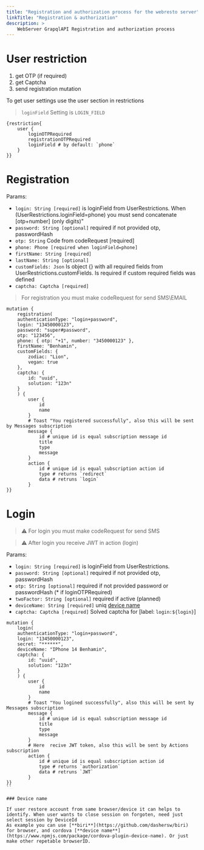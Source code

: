 ```yaml
---
title: "Registration and authorization process for the webresto server"
linkTitle: "Registration & authorization"
description: >
    WebServer GrapqlAPI Registration and authorization process
---
```



# User restriction

1. get OTP (if required)
2. get Captcha
3. send registration mutation

To get user settings use the user section in restrictions

> `loginField` Setting is `LOGIN_FIELD` 

```gql
{restriction{
    user {
        loginOTPRequired
        registrationOTPRequired
        loginField # by default: `phone`
    }
}}

```

# Registration

Params:
* `login: String [required]` is loginField from UserRestrictions. When (UserRestrictions.loginField=phone) you must send concatenate [otp+number] (only digits)"
* `password: String [optional]` required if not provided otp, passwordHash
* `otp: String` Code from codeRequest [required]
* `phone: Phone [required when loginField=phone]`
* `firstName: String [required]`
* `lastName: String [optional]` 
* `customFields: Json` Is object {} with all required fields from UserRestrictions.customFields. Is required if custom required fields was defined
* `captcha: Captcha [required]`

> For registration you must make codeRequest for send SMS\EMAIL

```gql
mutation {
    registration(
    authenticationType: "login+password", 
    login: "13450000123", 
    password: "super#password",
    otp: "123456",
    phone: { otp: "+1", number: "3450000123" }, 
    firstName: "Benhamin", 
    customFields: {
        zodiac: "Lion",
        vegan: true
    },
    captcha: {
        id: "uuid",
        solution: "123n"
    }
    ) {
        user {
            id
            name
        }
        # Toast "You registered successfully", also this will be sent by Messages subscription
        message {
            id # unique id is equal subscription message id
            title
            type
            message
        }
        action {
            id # unique id is equal subscription action id
            type # returns `redirect`
            data # retruns `login`
        }
}}

```

# Login

> ⚠️ For login you must make codeRequest for send SMS

> ⚠️ After login you receive JWT in action (login)

Params:
* `login: String [required]` is loginField from UserRestrictions.
* `password: String [optional]` required if not provided otp, passwordHash
* `otp: String [optional]` required if not provided password or passwordHash (* if loginOTPRequired)
* `twoFactor: String [optional]` required if active (planned)
* `deviceName: String [required]` uniq [device name](#device-name)
* `captcha: Captcha [required]` Solved captcha  for [label: `login:${login}`]

```gql
mutation {
    login(
    authenticationType: "login+password", 
    login: "13450000123", 
    secret: "******",
    deviceName: "IPhone 14 Benhamin",
    captcha: {
        id: "uuid",
        solution: "123n"
    }
    ) {
        user {
            id
            name
        }
        # Toast "You logined successfully", also this will be sent by Messages subscription
        message {
            id # unique id is equal subscription message id
            title
            type
            message
        }
        # Here  recive JWT token, also this will be sent by Actions subscription
        action {
            id # unique id is equal subscription action id
            type # returns `authorization`
            data # retruns `JWT`
        }
}}
``

### Device name

If user restore account from same browser/device it can helps to identify. When user wants to close session on forgoten, need just select session by DeviceId
As example you can use [**biri**](https://github.com/dashersw/biri) for browser, and cordova [**device name**](https://www.npmjs.com/package/cordova-plugin-device-name). Or just make other repetable browserID.

